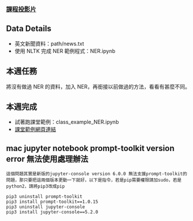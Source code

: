 ### [課程投影片](https://ppt.cc/fxQ79x)

## Data Details

 - 英文新聞資料：path/news.txt
 - 使用 NLTK 完成 NER 範例程式：NER.ipynb

## 本週任務
將沒有做過 NER 的資料，加入 NER，再銜接以前做過的方法，看看有甚麼不同。

## 本週完成
 - 試著跑課堂範例：class_example_NER.ipynb
 - [課堂範例網頁連結](https://b05611038.github.io/DataScience_R/week_12/class_example_NER.html)


## mac jupyter notebook prompt-toolkit version error 無法使用處理辦法
    這個問題其實是新版的jupyter-console version 6.0.0 無法支援prompt-toolkit的問題，那只要把這兩個版本更動一下就好，以下是指令，若是pip需要權限請加sudo，若是python2，請將pip3改成pip

```
pip3 uninstall prompt-toolkit
pip3 install prompt-toolkit==1.0.15
pip3 uninstall jupyter-console
pip3 install jupyter-console==5.2.0
```
